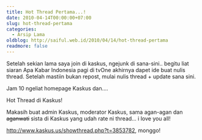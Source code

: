 ```yaml
---
title: Hot Thread Pertama...!
date: 2010-04-14T00:00:00+07:00
slug: hot-thread-pertama
categories:
  - Arsip Lama
oldblog: http://saiful.web.id/2010/04/14/hot-thread-pertama
readmore: false
---
```


Setelah sekian lama saya join di kaskus, ngejunk di sana-sini.. begitu liat siaran Apa Kabar Indonesia pagi di tvOne akhirnya dapet ide buat nulis thread. Setelah mastiin bukan repost, mulai nulis thread + update sana sini.

Jam 10 ngeliat homepage Kaskus dan….

Hot Thread di Kaskus!

Makasih buat admin Kaskus, moderator Kaskus, sama agan-agan dan ~~aganwati~~ sista di Kaskus yang udah rate ni thread… i love you all!

http://www.kaskus.us/showthread.php?t=3853782, monggo!
